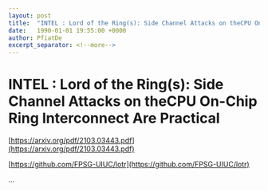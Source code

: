 ```yaml
---
layout: post
title:  "INTEL : Lord of the Ring(s): Side Channel Attacks on theCPU On-Chip Ring Interconnect Are Practical"
date:   1990-01-01 19:55:00 +0000
author: PfiatDe
excerpt_separator: <!--more-->
---
```


# INTEL : Lord of the Ring(s): Side Channel Attacks on theCPU On-Chip Ring Interconnect Are Practical

[https://arxiv.org/pdf/2103.03443.pdf](https://arxiv.org/pdf/2103.03443.pdf)

[https://github.com/FPSG-UIUC/lotr](https://github.com/FPSG-UIUC/lotr)

...
<!--more-->

